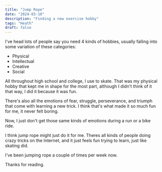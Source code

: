 ```yaml
---
title: "Jump Rope"
date: "2024-03-10"
description: "Finding a new exercise hobby"
tags: "Heath"
draft: false
---
```


I've head lots of people say you need 4 kinds of hobbies, usually falling into some variation of these categories:

- Physical
- Intellectual
- Creative
- Social

All throughout high school and college, I use to skate. That was my physical hobby that kept me in shape for the most part, although I didn't think of it that way, I did it because it was fun.

There's also all the emotions of fear, struggle, perseverance, and triumph that come with learning a new trick. I think that's what made it so much fun for me, it never felt boring.

Now, I just don't get those same kinds of emotions during a run or a bike ride.

I think jump rope might just do it for me. Theres all kinds of people doing crazy tricks on the Internet, and it just feels fun trying to learn, just like skating did.

I've been jumping rope a couple of times per week now.

Thanks for reading.

